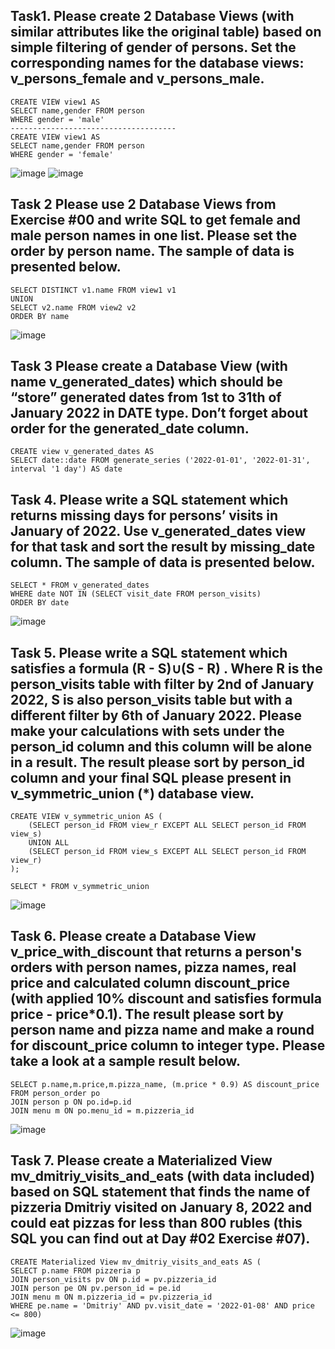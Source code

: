  ## Task1. Please create 2 Database Views (with similar attributes like the original table) based on simple filtering of gender of persons. Set the corresponding names for the database views: v_persons_female and v_persons_male.
 ```
CREATE VIEW view1 AS
SELECT name,gender FROM person
WHERE gender = 'male'
-------------------------------------
CREATE VIEW view1 AS
SELECT name,gender FROM person
WHERE gender = 'female'
```

![image](https://github.com/piviich/db_practice/assets/144881369/7a1d0ebf-8796-4bc7-abac-b8543210f55d)
![image](https://github.com/piviich/db_practice/assets/144881369/bb22fc12-bff1-4c88-b7c2-a84912c2178d)

 ## Task 2 Please use 2 Database Views from Exercise #00 and write SQL to get female and male person names in one list. Please set the order by person name. The sample of data is presented below.
 ```
SELECT DISTINCT v1.name FROM view1 v1
UNION
SELECT v2.name FROM view2 v2
ORDER BY name

```
![image](https://github.com/piviich/db_practice/assets/144881369/888c8023-4f81-470d-811b-26ad6bae76d5)

 ## Task 3 Please create a Database View (with name v_generated_dates) which should be “store” generated dates from 1st to 31th of January 2022 in DATE type. Don’t forget about order for the generated_date column.

 ```
CREATE view v_generated_dates AS
SELECT date::date FROM generate_series ('2022-01-01', '2022-01-31', interval '1 day') AS date
```
 ## Task 4. Please write a SQL statement which returns missing days for persons’ visits in January of 2022. Use v_generated_dates view for that task and sort the result by missing_date column. The sample of data is presented below.
 ```
SELECT * FROM v_generated_dates
WHERE date NOT IN (SELECT visit_date FROM person_visits)
ORDER BY date
```

![image](https://github.com/piviich/db_practice/assets/144881369/d51c0f68-f884-4f75-a93e-36219e5b77d2)

 ## Task 5. Please write a SQL statement which satisfies a formula (R - S)∪(S - R) . Where R is the person_visits table with filter by 2nd of January 2022, S is also person_visits table but with a different filter by 6th of January 2022. Please make your calculations with sets under the person_id column and this column will be alone in a result. The result please sort by person_id column and your final SQL please present in v_symmetric_union (*) database view.
```
CREATE VIEW v_symmetric_union AS (
	(SELECT person_id FROM view_r EXCEPT ALL SELECT person_id FROM view_s)
	UNION ALL
	(SELECT person_id FROM view_s EXCEPT ALL SELECT person_id FROM view_r)
);

SELECT * FROM v_symmetric_union
```
![image](https://github.com/piviich/db_practice/assets/144881369/a8773f54-e12f-4c32-8488-60a0000afb60)

 ## Task 6. Please create a Database View v_price_with_discount that returns a person's orders with person names, pizza names, real price and calculated column discount_price (with applied 10% discount and satisfies formula price - price*0.1). The result please sort by person name and pizza name and make a round for discount_price column to integer type. Please take a look at a sample result below.
 ```
SELECT p.name,m.price,m.pizza_name, (m.price * 0.9) AS discount_price FROM person_order po 
JOIN person p ON po.id=p.id 
JOIN menu m ON po.menu_id = m.pizzeria_id

```
![image](https://github.com/piviich/db_practice/assets/144881369/f23b57de-d4da-4a44-8f99-4420a6a05d58)

  ## Task 7. Please create a Materialized View mv_dmitriy_visits_and_eats (with data included) based on SQL statement that finds the name of pizzeria Dmitriy visited on January 8, 2022 and could eat pizzas for less than 800 rubles (this SQL you can find out at Day #02 Exercise #07).
  ```
CREATE Materialized View mv_dmitriy_visits_and_eats AS (
SELECT p.name FROM pizzeria p
JOIN person_visits pv ON p.id = pv.pizzeria_id
JOIN person pe ON pv.person_id = pe.id
JOIN menu m ON m.pizzeria_id = pv.pizzeria_id
WHERE pe.name = 'Dmitriy' AND pv.visit_date = '2022-01-08' AND price <= 800)
```
![image](https://github.com/piviich/db_practice/assets/144881369/ff648745-d41f-479f-8c93-cc3ff5d003ee)

